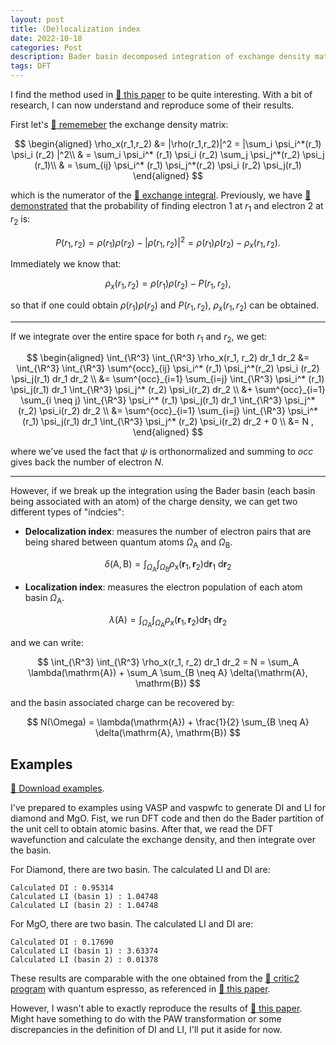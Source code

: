 ```yaml
---
layout: post
title: (De)localization index
date: 2022-10-18
categories: Post
description: Bader basin decomposed integration of exchange density matrix.
tags: DFT
---
```


<!-- REF1: https://www.ncbi.nlm.nih.gov/pmc/articles/PMC6049528/ -->
<!-- REF2: https://onlinelibrary.wiley.com/doi/10.1002/adma.201806280 -->
<!-- REF3: https://onlinelibrary.wiley.com/doi/abs/10.1002/qua.560230605 -->

I find the method used in [:link: this paper](https://onlinelibrary.wiley.com/doi/10.1002/adma.201806280)
to be quite interesting.
With a bit of research, I can now understand and reproduce some of their results.

First let's [:link: rememeber](../../../2022/01/17/ELF.html) the exchange density matrix:

$$
\begin{aligned}
\rho_x(r_1,r_2) &= |\rho(r_1,r_2)|^2  =  |\sum_i \psi_i^*(r_1) \psi_i (r_2) |^2\\
& =  \sum_i \psi_i^* (r_1) \psi_i (r_2) \sum_j \psi_j^*(r_2) \psi_j (r_1)\\
& =  \sum_{ij} \psi_i^* (r_1) \psi_j^*(r_2) \psi_i (r_2) \psi_j(r_1)
\end{aligned}
$$

which is the numerator of the [:link: exchange integral](https://en.wikipedia.org/wiki/Exchange_interaction).
Previously, we have [:link: demonstrated](../../../2022/01/17/ELF.html) that the probability of finding electron $1$ at $r_1$ and electron $2$ at $r_2$ is:

$$
P(r_1,r_2) = \rho(r_1)\rho(r_2) - |\rho(r_1,r_2)|^2 = \rho(r_1)\rho(r_2) - \rho_x(r_1,r_2).
$$

Immediately we know that:

$$
\rho_x(r_1,r_2) = \rho(r_1)\rho(r_2) - P(r_1,r_2) ,
$$

so that if one could obtain $\rho(r_1)\rho(r_2)$ and $P(r_1,r_2)$, $\rho_x(r_1,r_2)$ can be obtained.

<!-- which corresponeds to REF's description above Eq. 4. -->

---

If we integrate over the entire space for both $r_1$ and $r_2$, we get:

$$
\begin{aligned}
\int_{\R^3} \int_{\R^3} \rho_x(r_1, r_2) dr_1 dr_2 &= \int_{\R^3} \int_{\R^3} \sum^{occ}_{ij} \psi_i^* (r_1) \psi_j^*(r_2) \psi_i (r_2) \psi_j(r_1)  dr_1 dr_2 \\
&= \sum^{occ}_{i=1} \sum_{i=j} \int_{\R^3} \psi_i^* (r_1) \psi_j(r_1)  dr_1 \int_{\R^3}  \psi_j^* (r_2) \psi_i(r_2) dr_2 \\
&+ \sum^{occ}_{i=1} \sum_{i \neq j} \int_{\R^3} \psi_i^* (r_1) \psi_j(r_1)  dr_1 \int_{\R^3}  \psi_j^* (r_2) \psi_i(r_2) dr_2 \\
&= \sum^{occ}_{i=1} \sum_{i=j} \int_{\R^3} \psi_i^* (r_1) \psi_j(r_1)  dr_1 \int_{\R^3}  \psi_j^* (r_2) \psi_i(r_2) dr_2 + 0 \\
&= N ,
\end{aligned}
$$

where we've used the fact that $\psi$ is orthonormalized and summing to $occ$ gives back the number of electron $N$.

---
However, if we break up the integration using the Bader basin (each basin being associated with an atom) of the charge density, we can get two different types of "indcies":

- __Delocalization index__: measures the number of electron pairs that are being shared between quantum atoms $\Omega_{\mathrm{A}}$ and $\Omega_{\mathrm{B}}$.

$$
\delta(\mathrm{A}, \mathrm{B})=\int_{\Omega_{\mathrm{A}}} \int_{\Omega_{\mathrm{B}}} \rho_{\mathrm{x}}\left(\mathbf{r}_1, \mathbf{r}_2\right) \mathrm{d} \mathbf{r}_1 \mathrm{~d} \mathbf{r}_2
$$

- __Localization index__: measures the electron population of each atom basin  $\Omega_{\mathrm{A}}$.

$$
\lambda(\mathrm{A})=\int_{\Omega_{\mathrm{A}}} \int_{\Omega_{\mathrm{A}}} \rho_{\mathrm{x}}\left(\mathbf{r}_1, \mathbf{r}_2\right) \mathrm{d} \mathbf{r}_1 \mathrm{~d} \mathbf{r}_2
$$

and we can write:

$$
\int_{\R^3} \int_{\R^3} \rho_x(r_1, r_2) dr_1 dr_2 = N = \sum_A \lambda(\mathrm{A}) + \sum_A \sum_{B \neq A} \delta(\mathrm{A}, \mathrm{B})
$$

and the basin associated charge can be recovered by:

$$
N(\Omega) = \lambda(\mathrm{A}) + \frac{1}{2} \sum_{B \neq A} \delta(\mathrm{A}, \mathrm{B})
$$

## Examples
[:link: Download examples]({{site.baseurl}}/assets/other/2022-10-18-DI_LI_1.tar.gz).

I've prepared to examples using VASP and vaspwfc to generate DI and LI for diamond and MgO.
Fist, we run DFT code and then do the Bader partition of the unit cell to obtain atomic basins.
After that, we read the DFT wavefunction and calculate the exchange density, and then integrate over the basin.

For Diamond, there are two basin. The calculated LI and DI are:

```
Calculated DI : 0.95314
Calculated LI (basin 1) : 1.04748
Calculated LI (basin 2) : 1.04748
```

For MgO, there are two basin. The calculated LI and DI are:

```
Calculated DI : 0.17690
Calculated LI (basin 1) : 3.63374
Calculated LI (basin 2) : 0.01378
```

These results are comparable with the one obtained from the [:link: critic2 program](https://aoterodelaroza.github.io/critic2/manual/) with quantum espresso, as referenced in [:link: this paper](https://pubs.acs.org/doi/pdf/10.1021/acs.jctc.8b00549).

However, I wasn't able to exactly reproduce the results of [:link: this paper](https://onlinelibrary.wiley.com/doi/10.1002/adma.201806280). 
Might have something to do with the PAW transformation or some discrepancies in the definition of DI and LI, I'll put it aside for now.



<!-- For future reference, I've tried to reproduce the results from Wutig's paper, however there seems to be some strange factor problem... -->


<!-- Code example: [:link: Silicon]({{site.baseurl}}/assets/other/2022-10-18-DI_LI.tar.gz). -->
<!--  -->
<!-- In this example, we fist run DFT code and then do the bader partition of the unitcell to obtain atomic basins. -->
<!-- After that, we read the DFT wavefunction and calculate the exchange density, then integrate over the basin. -->
<!--  -->
<!-- For Silison, there are two basins for each atom. The calculated the LIs and DI are: -->
<!--  -->
<!-- ``` -->
<!-- Calculated DI : 0.24998 -->
<!-- Calculated LI (basin 1) : 0.25465 -->
<!-- Calculated LI (basin 2) : 0.24540 -->
<!-- ``` -->
<!--  -->
<!-- Note that DI calculated in this code is $\frac{1}{4}$ of the value of $\delta(\mathrm{A}, \mathrm{B})$ in [:link: this paper](https://onlinelibrary.wiley.com/doi/10.1002/adma.201806280) due to the fact that they consider $\delta(\mathrm{A}, \mathrm{B})$ to be the sum of all AB pairs (here A-B and B-A, hence a factor of 2) and spin degeneracy (another factor of 2). -->
<!-- And if we were to calculate the $2\delta(\mathrm{A}, \mathrm{B})$ (y axis in Fig. 1 of [:link:](https://onlinelibrary.wiley.com/doi/10.1002/adma.201806280)), we would get $2$ for the y-axis value. -->
<!--  -->
<!-- On the other hand, the associated basin charge (related to the x axis in Fig. 1 of [:link:](https://onlinelibrary.wiley.com/doi/10.1002/adma.201806280)) is defined as: -->
<!--  -->
<!-- $$ -->
<!-- N(\Omega)=L I(\Omega)+\frac{1}{2} \sum_{\Omega^{\prime} \neq \Omega} \delta\left(\Omega^{\prime}, \Omega\right), -->
<!-- $$ -->
<!--  -->
<!-- which in our case would be: -->
<!--  -->
<!-- $$ -->
<!-- N(\Omega)= 0.25 + 0.25 = 0.5 -->
<!-- $$ -->
<!--  -->
<!-- and if consider spin degeneracy, it would be $1$ electron, identical to the atomic charge. -->
<!-- The final calculated x-axis value is the difference of N(\Omega) and atomic charge so for Silicon it would be $0$. -->
<!--  -->
<!-- In conclusion, our calculation would put this system at the upper left corner of the map. -->
<!--  -->
<!-- NOTE: I've used pseudo WFC for this example. -->
